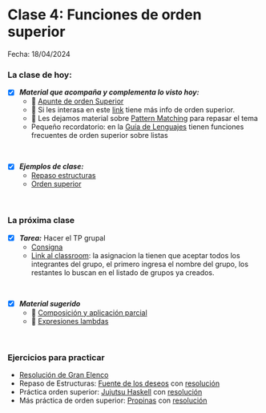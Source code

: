 # Clase 4: Funciones de orden superior
Fecha: 18/04/2024

### La clase de hoy:
- [x] ***Material que acompaña y complementa lo visto hoy:***
  -  📄 [Apunte de orden Superior](https://docs.google.com/document/d/1Rzsp5A46R_WdC-NJ6_SKrUrtZ6LmR5A52BazE9XPLIc/edit)
  - 🔗 Si les interasa en este [link](https://wiki.uqbar.org/wiki/articles/orden-superior.html) tiene más info de orden superior.
  - 🔗 Les dejamos material sobre [Pattern Matching](https://wiki.uqbar.org/wiki/articles/pattern-matching-en-haskell.html) para repasar el tema 
  -  Pequeño recordatorio: en la [Guía de Lenguajes](https://docs.google.com/document/d/e/2PACX-1vTlLkakSbp6ubcIq00PU4-Z96tg8CUSc8bO793_uftmiGjfkSn7Ug-F_y0-ieIWG6aWfuoHLJrRL8Fd/pub) tienen funciones frecuentes de orden superior sobre listas

<br>
  
- [x] ***Ejemplos de clase:***
  - [Repaso estructuras](https://github.com/pdepjuevesTT/2024-Bitacoras/blob/main/Codigos/personas.hs) 
  - [Orden superior](https://github.com/pdepjuevesTT/2024-Bitacoras/blob/main/Codigos/ordenSuperior.hs) 

 <br>
 
  ### La próxima clase
  - [x] ***Tarea:*** Hacer el TP grupal
     -  [Consigna]( https://docs.google.com/document/d/1w7ouRjbAvDlrV342JJpLGk-iE3_0ZbO40uxk6a2ufaM)
    - [Link al classroom](https://classroom.github.com/a/WnGos3al): la asignacion la tienen que aceptar todos los integrantes del grupo, el primero ingresa el nombre del grupo, los restantes lo buscan en el listado de grupos ya creados.
  <br>
  
  - [x] ***Material sugerido***
     - 📄 [Composición y aplicación parcial](https://docs.google.com/document/d/1n7TPE2qRpFSnj95lIZFD-q7Ko_DT9XZLH9_kEkNClrU/edit)
     - 📄 [Expresiones lambdas](https://docs.google.com/document/d/1LKVaZHuJqxf2FcOK17vZjxq0CTT4sohqSsfhWmhQ6ks/edit)

 <br>
 
### Ejercicios para practicar
  -  [Resolución de Gran Elenco](https://github.com/pdepjuevesTT/2024-Bitacoras/blob/main/Codigos/granElenco.hs)
  -  Repaso de Estructuras: [Fuente de los deseos](https://github.com/pdepjuevesTT/2024-Bitacoras/blob/main/Codigos/Fuente%20de%20los%20deseos/README.md) con [resolución](https://github.com/pdepjuevesTT/2024-Bitacoras/blob/main/Codigos/Fuente%20de%20los%20deseos/FuenteDeseos.hs)
  -  Práctica orden superior: [Jujutsu Haskell](https://github.com/pdepjuevesTT/2024-Bitacoras/blob/main/Codigos/Jujutsu/README.md) con [resolución](https://github.com/pdepjuevesTT/2024-Bitacoras/blob/main/Codigos/Jujutsu/jujutsu.hs)
  -  Más práctica de orden superior: [Propinas](https://github.com/pdepjuevesTT/2024-Bitacoras/blob/main/Codigos/Propinas/README.md) con [resolución](https://github.com/pdepjuevesTT/2024-Bitacoras/blob/main/Codigos/Propinas/propinas.hs)
